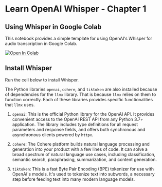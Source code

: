 # Learn OpenAI Whisper - Chapter 1
## Using Whisper in Google Colab
This notebook provides a simple template for using OpenAI's Whisper for audio transcription in Google Colab.

[![Open In Colab](https://colab.research.google.com/assets/colab-badge.svg)](https://colab.research.google.com/drive/1uka0UhZJBWIwLcubsFbiOw8fNGlBBI-a)
## Install Whisper
Run the cell below to install Whisper.

The Python libraries `openai`, `cohere`, and `tiktoken` are also installed because of dependencies for the `llmx` library. That is because `llmx` relies on them to function correctly. Each of these libraries provides specific functionalities that `llmx` uses.

1. `openai`: This is the official Python library for the OpenAI API. It provides convenient access to the OpenAI REST API from any Python 3.7+ application. The library includes type definitions for all request parameters and response fields, and offers both synchronous and asynchronous clients powered by `httpx`.

2. `cohere`: The Cohere platform builds natural language processing and generation into your product with a few lines of code. It can solve a broad spectrum of natural language use cases, including classification, semantic search, paraphrasing, summarization, and content generation.

3. `tiktoken`: This is a fast Byte Pair Encoding (BPE) tokenizer for use with OpenAI's models. It's used to tokenize text into subwords, a necessary step before feeding text into many modern language models.
